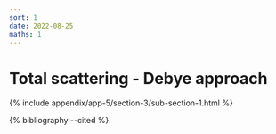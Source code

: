 ```yaml
---
sort: 1
date: 2022-08-25
maths: 1
---
```


# Total scattering - Debye approach

{% include appendix/app-5/section-3/sub-section-1.html %}

{% bibliography --cited %}

